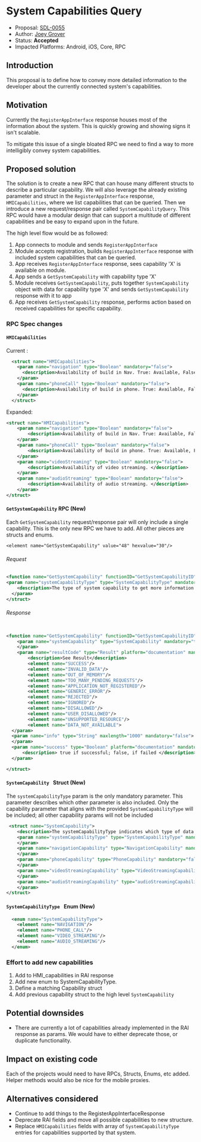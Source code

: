 # System Capabilities Query

* Proposal: [SDL-0055](0055-system_capabilities_query.md)
* Author: [Joey Grover](https://github.com/joeygrover)
* Status: **Accepted**
* Impacted Platforms: Android, iOS, Core, RPC

## Introduction

This proposal is to define how to convey more detailed information to the developer about the currently connected system's capabilities. 

## Motivation

Currently the `RegisterAppInterface` response houses most of the information about the system. This is quickly growing and showing signs it isn't scalable.

To mitigate this issue of a single bloated RPC we need to find a way to more intelligibly convey system capabilities.

## Proposed solution

The solution is to create a new RPC that can house many different structs to describe a particular capability. We will also leverage the already existing parameter and struct in the `RegisterAppInterface` response, `HMICapabilities`, where we list capabilities that can be queried. Then we introduce a new request/response pair called `SystemCapabilityQuery`. This RPC would have a modular design that can support a multitude of different capabilities and be easy to expand upon in the future.

The high level flow would be as followed:

1. App connects to module and sends `RegisterAppInterface`
2. Module accepts registration, builds `RegisterAppInterface` response with included system capabilities that can be queried.
3. App receives `RegisterAppInterface` response, sees capability 'X' is available on module.
4. App sends a `GetSystemCapability` with capability type 'X'
5. Module receives `GetSystemCapability`, puts together `SystemCapability` object with data for capability type 'X' and sends `GetSystemCapability` response with it to app
6. App receives  `GetSystemCapability` response, performs action based on received capabilities for specific capability. 

### RPC Spec changes

#### `HMICapabilities`
Current :

```xml
  <struct name="HMICapabilities">
    <param name="navigation" type="Boolean" mandatory="false">
      <description>Availability of build in Nav. True: Available, False: Not Available</description>
    </param>
    <param name="phoneCall" type="Boolean" mandatory="false">
      <description>Availability of build in phone. True: Available, False: Not Available </description>
    </param>
  </struct>
```

Expanded:

```xml
<struct name="HMICapabilities">
    <param name="navigation" type="Boolean" mandatory="false">
        <description>Availability of build in Nav. True: Available, False: Not Available</description>
    </param>
    <param name="phoneCall" type="Boolean" mandatory="false">
        <description>Availability of build in phone. True: Available, False: Not Available </description>
    </param>
    <param name="videoStreaming" type="Boolean" mandatory="false">
        <description>Availability of video streaming. </description>
    </param>
    <param name="audioStreaming" type="Boolean" mandatory="false">
        <description>Availability of audio streaming. </description>
    </param>
</struct>
```

#### `GetSystemCapability` RPC (New)

Each `GetSystemCapability` request/response pair will only include a single capability. This is the only new RPC we have to add. All other pieces are structs and enums. 


`<element name="GetSystemCapability" value="48" hexvalue="30"/>`

###### Request

```xml
<function name="GetSystemCapability" functionID="GetSystemCapabilityID" messagetype="request">
<param name="systemCapabilityType" type="SystemCapabilityType" mandatory="true">
  	<description>The type of system capability to get more information on</description>
  </param>
</struct>
```

###### Response

```xml

<function name="GetSystemCapability" functionID="GetSystemCapabilityID" messagetype="response">
    <param name="systemCapability" type="SystemCapability" mandatory="true">    
    </param>
    <param name="resultCode" type="Result" platform="documentation" mandatory="true">
        <description>See Result</description>
        <element name="SUCCESS"/>
        <element name="INVALID_DATA"/>
        <element name="OUT_OF_MEMORY"/>
        <element name="TOO_MANY_PENDING_REQUESTS"/>
        <element name="APPLICATION_NOT_REGISTERED"/>
        <element name="GENERIC_ERROR"/>
        <element name="REJECTED"/>
        <element name="IGNORED"/>
        <element name="DISALLOWED"/>
        <element name="USER_DISALLOWED"/>
        <element name="UNSUPPORTED_RESOURCE"/>
        <element name="DATA_NOT_AVAILABLE">
  </param>
  <param name="info" type="String" maxlength="1000" mandatory="false">
  </param>
  <param name="success" type="Boolean" platform="documentation" mandatory="true">
      <description> true if successful; false, if failed </description>
  </param>

</struct>

```

    
#### `SystemCapability ` Struct (New)

The `systemCapabilityType` param is the only mandatory parameter. This parameter describes which other parameter is also included. Only the capability parameter that aligns with the provided `SystemCapabilityType` will be included; all other capability params will not be included

```xml
 <struct name="SystemCapability">
    <description>The systemCapabilityType indicates which type of data should be changed and identifies which data object exists in this struct. For example, if the SystemCapability Type is NAVIGATION then a "navigationCapability" should exist</description>
    <param name="systemCapabilityType" type="SystemCapabilityType" mandatory="true">
    </param>
    <param name="navigationCapability" type="NavigationCapability" mandatory="false">
    </param>
    <param name="phoneCapability" type="PhoneCapability" mandatory="false">
    </param>
    <param name="videoStreamingCapability" type="VideoStreamingCapability" mandatory="false">
    </param>
    <param name="audioStreamingCapability" type="audioStreamingCapability" mandatory="false">
    </param>
</struct>
```


#### `SystemCapabilityType ` Enum (New)

```xml
  <enum name="SystemCapabilityType">
    <element name="NAVIGATION"/>
    <element name="PHONE_CALL"/>
    <element name="VIDEO_STREAMING"/>
    <element name="AUDIO_STREAMING"/>
  </enum>
```

### Effort to add new capabilities
 1. Add to HMI_capabilities in RAI response
 2. Add new enum to SystemCapabilityType.
 3. Define a matching Capability struct
 4. Add previous capability struct to the high level `SystemCapability`
 
## Potential downsides

- There are currently a lot of capabilities already implemented in the RAI response as params. We would have to either deprecate those, or duplicate functionality.

## Impact on existing code
Each of the projects would need to have RPCs, Structs, Enums, etc added. Helper methods would also be nice for the mobile proxies. 


## Alternatives considered

- Continue to add things to the RegisterAppInterfaceResponse
- Deprecate RAI fields and move all possible capabilities to new structure.
- Replace `HMICapabilities` fields with array of `SystemCapabilityType` entries for capabilities supported by that system.
